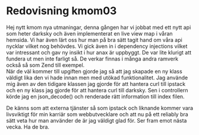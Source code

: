 ---
---
Redovisning kmom03
=========================

Hej nytt kmom nya utmaningar, denna gången har vi jobbat med ett nytt api som heter darksky och även implementerat en live view map i våran hemsida. Vi har även lärt oss hur man på bra sätt tagit hand om våra api nycklar vilket nog behövdes.
Vi gick även in i dependency injections vilket var intressant och gav ny insikt i hur anax är uppbyggt. De var lite klurigt att fundera ut men inte farligt så. De verkar finnas i många andra ramverk också så som Zend till exempel.   
När de väl kommer till upgiften gjorde jag så att jag skapade en ny klass väldigt lika den vi hade innan men med utökad funktionalitet. Jag använde mig även av den tidigare klassen jag gjorde för att hantera curl till ipstack och en ny klass jag gjorde för att hantera curl till darksky. Sen i controllern körde jag en json_decode() och renderade rätt information till index filen.
  
De känns som att externa tjänster så som ipstack och liknande kommer vara livsviktigt för min karriär som webbutvecklare och att nu på ett reliably bra sätt veta hur man använder de är jag väldigt glad för. Ser fram emot nästa vecka. Ha de bra. 

